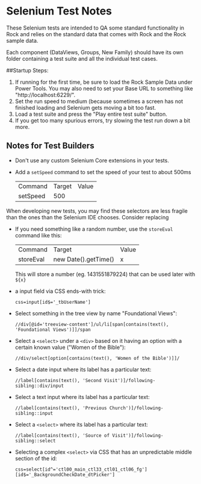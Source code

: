 Selenium Test Notes
===================
These Selenium tests are intended to QA some standard functionality in Rock and
relies on the standard data that comes with Rock and the Rock sample data.

Each component (DataViews, Groups, New Family) should have its own folder
containing a test suite and all the individual test cases.


##Startup Steps:

 1. If running for the first time, be sure to load the Rock Sample Data under Power Tools. You may also need to set your Base URL to something like "http://localhost:6229/".
 2. Set the run speed to medium (because sometimes a screen has not finished loading and Selenium gets moving a bit too fast.
 3. Load a test suite and press the "Play entire test suite" button.
 4. If you get too many spurious errors, try slowing the test run down a bit more.
 

## Notes for Test Builders

 * Don't use any custom Selenium Core extensions in your tests.

 * Add a `setSpeed` command to set the speed of your test to about 500ms

	<table>
		<tr>
			<td>Command</td><td>Target</td><td>Value</td>
		</tr>
		<tr>
			<td>setSpeed</td><td>500</td><td></td>
		</tr>
	</table>

When developing new tests, you may find these selectors
are less fragile than the ones than the Selenium IDE chooses.  Consider replacing 

 * If you need something like a random number, use the `storeEval` command like this:
	
	<table>
		<tr>
			<td>Command</td><td>Target</td><td>Value</td>
		</tr>
		<tr>
			<td>storeEval</td><td>new Date().getTime()</td><td>x</td>
		</tr>
	</table>

	This will store a number (eg. 1431551879224) that can be used later with `${x}`

 * a input field via CSS ends-with trick:

    `css=input[id$='_tbUserName']`
    
 * Select something in the tree view by name "Foundational Views":
    
	`//div[@id='treeview-content']/ul/li[span[contains(text(), 'Foundational Views')]]/span`

 * Select a `<select>` under a `<div>` based on it having an option with a certain known value ("Women of the Bible"):

    `//div/select[option[contains(text(), 'Women of the Bible')]]/`

 * Select a date input where its label has a particular text:

	`//label[contains(text(), 'Second Visit')]/following-sibling::div/input`

 * Select a text input where its label has a particular text:

	`//label[contains(text(), 'Previous Church')]/following-sibling::input`

 * Select a `<select>` where its label has a particular text:

	`//label[contains(text(), 'Source of Visit')]/following-sibling::select`

 * Selecting a complex `<select>` via CSS that has an unpredictable middle section of the id:
    
	`css=select[id^='ctl00_main_ctl33_ctl01_ctl06_fg'][id$='_BackgroundCheckDate_dtPicker']`
